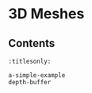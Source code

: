 3D Meshes
=========

Contents
--------

```{toctree}
:titlesonly:

a-simple-example
depth-buffer
```
